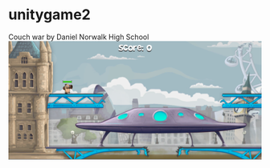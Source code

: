 # unitygame2
Couch war by Daniel Norwalk High School
![Alt text](https://github.com/savage47/unitygame2/blob/master/screenshot/capturecouchwar.PNG "Start Screen")
